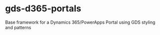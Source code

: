# gds-d365-portals
Base framework for a Dynamics 365/PowerApps Portal using GDS styling and patterns

